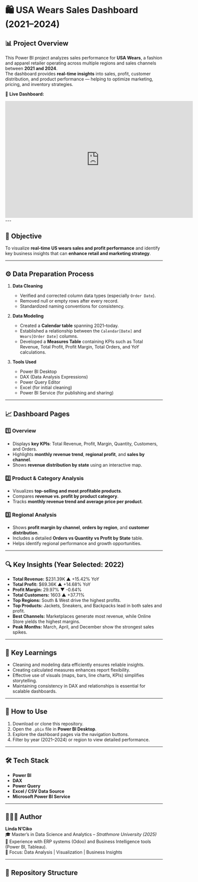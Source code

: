 # 🛍️ USA Wears Sales Dashboard (2021–2024)

## 📊 Project Overview
This Power BI project analyzes sales performance for **USA Wears**, a fashion and apparel retailer operating across multiple regions and sales channels between **2021 and 2024**.  
The dashboard provides **real-time insights** into sales, profit, customer distribution, and product performance — helping to optimize marketing, pricing, and inventory strategies.

🔗 **Live Dashboard:**  
<iframe title="wears_dashboard" width="600" height="373.5" src="https://app.powerbi.com/view?r=eyJrIjoiMWRhMDAwYzMtNGUzNi00M2VlLWEzMDQtMzBkZDA5N2NmZjg5IiwidCI6ImE0NjIyOWM3LTIxZDEtNDE3ZC1hMWNiLTE4NTdhMDdkMjc2NSIsImMiOjh9&pageName=aa222d1e2d133e37710a" frameborder="0" allowFullScreen="true"></iframe>
---

## 🧠 Objective
To visualize **real-time US wears sales and profit performance** and identify key business insights that can **enhance retail and marketing strategy**.

---

## ⚙️ Data Preparation Process
1. **Data Cleaning**
   - Verified and corrected column data types (especially `Order Date`).
   - Removed null or empty rows after every record.
   - Standardized naming conventions for consistency.

2. **Data Modeling**
   - Created a **Calendar table** spanning 2021–today.
   - Established a relationship between the `Calendar[Date]` and `Wears[Order Date]` columns.
   - Developed a **Measures Table** containing KPIs such as Total Revenue, Total Profit, Profit Margin, Total Orders, and YoY calculations.

3. **Tools Used**
   - Power BI Desktop
   - DAX (Data Analysis Expressions)
   - Power Query Editor
   - Excel (for initial cleaning)
   - Power BI Service (for publishing and sharing)

---

## 📈 Dashboard Pages

### 1️⃣ Overview
- Displays **key KPIs**: Total Revenue, Profit, Margin, Quantity, Customers, and Orders.
- Highlights **monthly revenue trend**, **regional profit**, and **sales by channel**.
- Shows **revenue distribution by state** using an interactive map.

### 2️⃣ Product & Category Analysis
- Visualizes **top-selling and most profitable products**.
- Compares **revenue vs. profit by product category**.
- Tracks **monthly revenue trend and average price per product**.

### 3️⃣ Regional Analysis
- Shows **profit margin by channel**, **orders by region**, and **customer distribution**.
- Includes a detailed **Orders vs Quantity vs Profit by State** table.
- Helps identify regional performance and growth opportunities.

---

## 🔍 Key Insights (Year Selected: 2022)
- **Total Revenue:** $231.39K ▲ +15.42% YoY  
- **Total Profit:** $69.36K ▲ +14.68% YoY  
- **Profit Margin:** 29.97% ▼ -0.64%  
- **Total Customers:** 1603 ▲ +37.71%  
- **Top Regions:** South & West drive the highest profits.  
- **Top Products:** Jackets, Sneakers, and Backpacks lead in both sales and profit.  
- **Best Channels:** Marketplaces generate most revenue, while Online Store yields the highest margins.  
- **Peak Months:** March, April, and December show the strongest sales spikes.  

---

## 🧩 Key Learnings
- Cleaning and modeling data efficiently ensures reliable insights.
- Creating calculated measures enhances report flexibility.
- Effective use of visuals (maps, bars, line charts, KPIs) simplifies storytelling.
- Maintaining consistency in DAX and relationships is essential for scalable dashboards.

---

## 🚀 How to Use
1. Download or clone this repository.
2. Open the `.pbix` file in **Power BI Desktop**.
3. Explore the dashboard pages via the navigation buttons.
4. Filter by year (2021–2024) or region to view detailed performance.

---

## 🛠️ Tech Stack
- **Power BI**
- **DAX**
- **Power Query**
- **Excel / CSV Data Source**
- **Microsoft Power BI Service**

---

## 👩🏽‍💻 Author
**Linda N’Ciko**  
🎓 Master’s in Data Science and Analytics – *Strathmore University (2025)*  
💼 Experience with ERP systems (Odoo) and Business Intelligence tools (Power BI, Tableau).  
📍 Focus: Data Analysis | Visualization | Business Insights  

---

## 📂 Repository Structure
